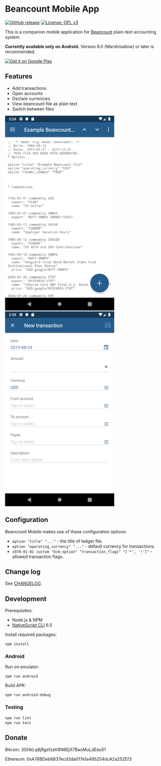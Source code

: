 # Beancount Mobile App

[![GitHub release](https://img.shields.io/github/release/xuhcc/beancount-mobile)](https://github.com/xuhcc/beancount-mobile/releases)
[![License: GPL v3](https://img.shields.io/github/license/xuhcc/beancount-mobile)](https://github.com/xuhcc/beancount-mobile/blob/HEAD/LICENSE)

This is a companion mobile application for [Beancount](http://furius.ca/beancount/) plain-text accounting system.

**Currently available only on Android.** Version 6.0 (Marshmallow) or later is recommended.

<a href="https://play.google.com/store/apps/details?id=link.beancount.mobile"><img width="200" alt="Get it on Google Play" src="https://play.google.com/intl/en_gb/badges/images/generic/en_badge_web_generic.png" /></a>

## Features

* Add transactions
* Open accounts
* Declare currencies
* View beancount file as plain text
* Switch between files

<img src="metadata/en-US/images/phoneScreenshots/screenshot_text.png" width="360"> <img src="metadata/en-US/images/phoneScreenshots/screenshot_new_txn.png" width="360">

## Configuration

Beancount Mobile makes use of these configuration options:

* `option "title" "..."` - the title of ledger file.
* `option "operating_currency" "..."` - default currency for transactions.
* `1970-01-01 custom "bcm_option" "transaction_flags" "['*', '!']"` - allowed transaction flags.

## Change log

See [CHANGELOG](CHANGELOG.md).

## Development

Prerequisites:

* Node.js & NPM
* [NativeScript CLI](https://docs.nativescript.org/angular/start/quick-setup#step-2-install-the-nativescript-cli) 6.5

Install required packages:

```
npm install
```

### Android

Run on emulator:

```
npm run android
```

Build APK:

```
npm run android-debug
```

### Testing

```
npm run lint
npm run test
```

## Donate

Bitcoin: 3GHkLq8jRgsfzaV8N6EjX7BaoMuLdEeu51

Ethereum: 0xA76BDeb6837ecd3da017e1a495254dcA2a252Ef3

